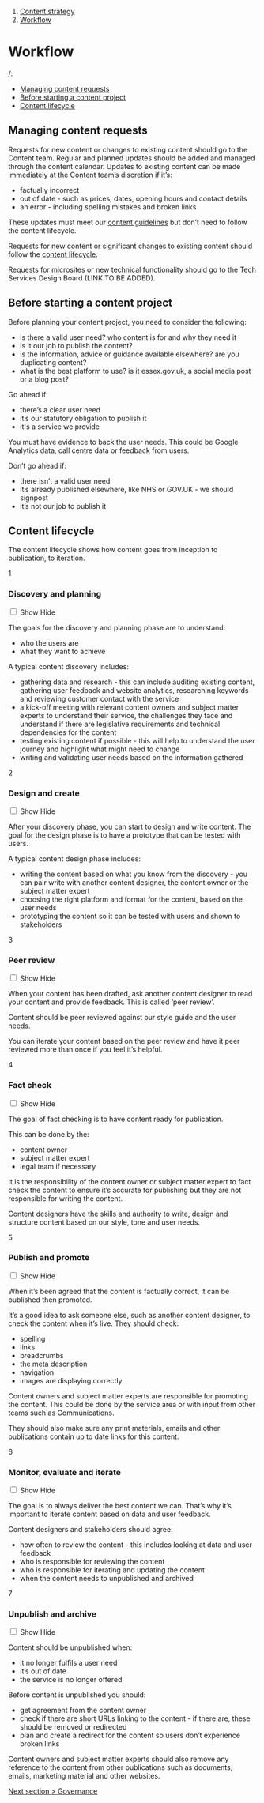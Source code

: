 1. [Content strategy](content-strategy)
2. [Workflow](#)

# Workflow

/:
- [Managing content requests](#managing-content-requests)
- [Before starting a content project](#before-starting-a-content-project)
- [Content lifecycle](#content-lifecycle)

## Managing content requests

Requests for new content or changes to existing content should go to the Content team. Regular and planned updates should be added and managed through the content calendar.
Updates to existing content can be made immediately at the Content team’s discretion if it’s: 
- factually incorrect
- out of date - such as prices, dates, opening hours and contact details
- an error - including spelling mistakes and broken links

These updates must meet our [content guidelines](content-strategy-delivery) but don’t need to follow the content lifecycle.

Requests for new content or significant changes to existing content should follow the [content lifecycle](#content-lifecycle). 

Requests for microsites or new technical functionality should go to the Tech Services Design Board (LINK TO BE ADDED).

## Before starting a content project 

Before planning your content project, you need to consider the following:
- is there a valid user need? who content is for and why they need it
- is it our job to publish the content?
- is the information, advice or guidance available elsewhere? are you duplicating content?
- what is the best platform to use? is it essex.gov.uk, a social media post or a blog post?

Go ahead if:
- there’s a clear user need
- it’s our statutory obligation to publish it
-	it's a service we provide

You must have evidence to back the user needs. This could be Google Analytics data, call centre data or feedback from users.

Don’t go ahead if:
- there isn’t a valid user need
- it’s already published elsewhere, like NHS or GOV.UK - we should signpost
-	it’s not our job to publish it

## Content lifecycle

The content lifecycle shows how content goes from inception to publication, to iteration.

<div class="step-by-step">
  <div class="step">
    <div class="step-number">
      <span class="section-heading number">1</span>
      <span class="step-link"></span>
    </div>
   <div class="toggle">
      <div data-target="tab-one">
        <h3 class="section-heading">Discovery and planning</h3>
        <input class="checkbox" id="toggle-one" type="checkbox">
        <label class="show" for="toggle-one">Show</label>
        <label class="hide" for="toggle-one">Hide</label>
      </div>
      <div class="js-hidden preview-list" id="tab-one">
        <p>The goals for the discovery and planning phase are to understand:</p>
          <ul>
            <li>who the users are</li>
            <li>what they want to achieve</li>
          </ul>
        <p>A typical content discovery includes:</p>
        <ul>
          <li>gathering data and research - this can include auditing existing content, gathering user feedback and website analytics, researching keywords and reviewing customer contact with the service</li>
          <li>a kick-off meeting with relevant content owners and subject matter experts to understand their service, the challenges they face and understand if there are legislative requirements and technical dependencies for the content</li>
          <li>testing existing content if possible - this will help to understand the user journey and highlight what might need to change</li>
          <li>writing and validating user needs based on the information gathered</li>
        </ul>
      </div>
    </div>
  </div>
    
  <div class="step">
    <div class="step-number">
      <span class="section-heading number">2</span>
      <span class="step-link"></span>
    </div>
    <div class="toggle">
      <div data-target="tab-two">
        <h3 class="section-heading">Design and create</h3>
        <input class="checkbox" id="toggle-two" type="checkbox">
        <label class="show" for="toggle-two">Show</label>
        <label class="hide" for="toggle-two">Hide</label>
      </div>
      <div class="js-hidden preview-list" id="tab-two">
        <p>After your discovery phase, you can start to design and write content. The goal for the design phase is to have a prototype that can be tested with users.</p>
        <p>A typical content design phase includes:</p>
        <ul>
          <li>writing the content based on what you know from the discovery - you can pair write  with another content designer, the content owner or the subject matter expert</li>
          <li>choosing the right platform and format for the content, based on the user needs</li>
          <li>prototyping the content  so it can be tested with users and shown to stakeholders</li>
        </ul>
      </div>
    </div>
  </div>
    
  <div class="step">
    <div class="step-number">
      <span class="section-heading number">3</span>
      <span class="step-link"></span>
    </div>
    <div class="toggle">
      <div data-target="tab-three">
        <h3 class="section-heading">Peer review</h3>
        <input class="checkbox" id="toggle-three" type="checkbox">
        <label class="show" for="toggle-three">Show</label>
        <label class="hide" for="toggle-three">Hide</label>
      </div>
      <div class="js-hidden preview-list" id="tab-three">
        <p>When your content has been drafted, ask another content designer to read your content and provide feedback. This is called ‘peer review’.</p>
        <p>Content should be peer reviewed against our style guide and the user needs.</p>
        <p>You can iterate your content based on the peer review and have it peer reviewed more than once if you feel it’s helpful.</p>
      </div>
    </div>
  </div>
  
  <div class="step">
    <div class="step-number">
      <span class="section-heading number">4</span>
      <span class="step-link"></span>
    </div>
    <div class="toggle">
      <div data-target="tab-four">
        <h3 class="section-heading">Fact check</h3>
        <input class="checkbox" id="toggle-four" type="checkbox">
        <label class="show" for="toggle-four">Show</label>
        <label class="hide" for="toggle-four">Hide</label>
      </div>
      <div class="js-hidden preview-list" id="tab-four">
        <p>The goal of fact checking is to have content ready for publication.</p>
        <p>This can be done by the:</p>
        <ul>
          <li>content owner</li>
          <li>subject matter expert</li>
          <li>legal team if necessary</li>
        </ul>
        <p>It is the responsibility of the content owner or subject matter expert to fact check the content to ensure it’s accurate for publishing but they are not responsible for writing the content.</p>
        <p>Content designers have the skills and authority to write, design and structure content based on our style, tone and user needs.</p>
      </div>
    </div>
  </div>
  
   <div class="step">
    <div class="step-number">
      <span class="section-heading number">5</span>
      <span class="step-link"></span>
    </div>
    <div class="toggle">
      <div data-target="tab-five">
        <h3 class="section-heading">Publish and promote</h3>
        <input class="checkbox" id="toggle-five" type="checkbox">
        <label class="show" for="toggle-five">Show</label>
        <label class="hide" for="toggle-five">Hide</label>
      </div>
      <div class="js-hidden preview-list" id="tab-five">
        <p>When it’s been agreed that the content is factually correct, it can be published then promoted.</p>
        <p>It’s a good idea to ask someone else, such as another content designer, to check the content when it’s live. They should check:</p>
        <ul>
          <li>spelling</li>
          <li>links</li>
          <li>breadcrumbs</li>
          <li>the meta description</li>
          <li>navigation</li>
          <li>images are displaying correctly</li>
        </ul>
        <p>Content owners and subject matter experts are responsible for promoting the content. This could be done by the service area or with input from other teams such as Communications.</p>
        <p>They should also make sure any print materials, emails and other publications contain up to date links for this content.</p>
      </div>
    </div>
  </div>
  
  <div class="step">
    <div class="step-number">
      <span class="section-heading number">6</span>
      <span class="step-link"></span>
    </div>
    <div class="toggle">
      <div data-target="tab-six">
        <h3 class="section-heading">Monitor, evaluate and iterate</h3>
        <input class="checkbox" id="toggle-six" type="checkbox">
        <label class="show" for="toggle-six">Show</label>
        <label class="hide" for="toggle-six">Hide</label>
      </div>
      <div class="js-hidden preview-list" id="tab-six">
        <p>The goal is to always deliver the best content we can. That’s why it’s important to iterate content based on data and user feedback.</p>
        <p>Content designers and stakeholders should agree:</p>
        <ul>
          <li>how often to review the content - this includes looking at data and user feedback</li>
          <li>who is responsible for reviewing the content</li>
          <li>who is responsible for iterating and updating the content</li>
          <li>when the content needs to unpublished and archived</li>
        </ul>
      </div>
    </div>
  </div>
  
  <div class="step">
    <div class="step-number">
      <span class="section-heading number">7</span>
      <span class="step-link"></span>
    </div>
    <div class="toggle">
      <div data-target="tab-seven">
        <h3 class="section-heading">Unpublish and archive</h3>
        <input class="checkbox" id="toggle-seven" type="checkbox">
        <label class="show" for="toggle-seven">Show</label>
        <label class="hide" for="toggle-seven">Hide</label>
      </div>
      <div class="js-hidden preview-list" id="tab-seven">
        <p>Content should be unpublished when:</p>
        <ul>
          <li>it no longer fulfils a user need</li>
          <li>it’s out of date</li>
          <li>the service is no longer offered</li>
        </ul>
        <p>Before content is unpublished you should:</p>
         <ul>
          <li>get agreement from the content owner</li>
          <li>check if there are short URLs linking to the content - if there are, these should be removed or redirected</li>
          <li>plan and create a redirect for the content so users don’t experience broken links</li>
        </ul>
        <p>Content owners and subject matter experts should also remove any reference to the content from other publications such as documents, emails, marketing material and other websites.</p>
      </div>
    </div>
  </div>
</div>


[Next section > Governance](content-strategy-governance)
